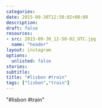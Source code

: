```yaml
---
categories:
date: 2015-09-30T12:50:02+00:00
description:
draft: false
resources:
- src: 2015-09-30_12-50-02_UTC.jpg
  name: "header"
layout: instagram
options:
  unlisted: false
stories:
subtitle:
title: "#lisbon #train"
tags: ["lisbon","train"]
---
```


"#lisbon #train"
